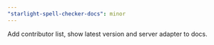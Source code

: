 ```yaml
---
"starlight-spell-checker-docs": minor
---
```


Add contributor list, show latest version and server adapter to docs.

